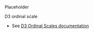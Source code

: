 Placeholder

D3 ordinal scale

 * See [D3 Ordinal Scales documentation](https://github.com/mbostock/d3/wiki/Ordinal-Scales)
